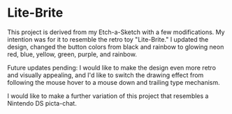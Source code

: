 # Lite-Brite

This project is derived from my Etch-a-Sketch with a few modifications. My intention was for it to resemble the retro toy "Lite-Brite." 
I updated the design, changed the button colors from black and rainbow to glowing neon red, blue, yellow, green, purple, and rainbow.

Future updates pending:
I would like to make the design even more retro and visually appealing, and I'd like to switch the drawing effect from following the mouse hover to a mouse down and 
trailing type mechanism.

I would like to make a further variation of this project that resembles a Nintendo DS picta-chat.
